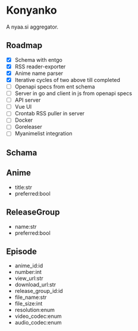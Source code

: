 # Konyanko

A nyaa.si aggregator.

## Roadmap

- [x] Schema with entgo
- [x] RSS reader-exporter
- [x] Anime name parser
- [x] Iterative cycles of two above till completed
- [ ] Openapi specs from ent schema
- [ ] Server in go and client in js from openapi specs
- [ ] API server
- [ ] Vue UI
- [ ] Crontab RSS puller in server
- [ ] Docker
- [ ] Goreleaser
- [ ] Myanimelist integration

## Schama

Anime
---
- title:str
- preferred:bool

ReleaseGroup
---
- name:str
- preferred:bool

Episode
---
- anime_id:id
- number:int
- view_url:str
- download_url:str
- release_group_id:id
- file_name:str
- file_size:int
- resolution:enum
- video_codec:enum
- audio_codec:enum
